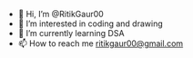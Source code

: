 - 👋 Hi, I’m @RitikGaur00
- 👀 I’m interested in coding and drawing
- 🌱 I’m currently learning DSA
- 📫 How to reach me ritikgaur00@gmail.com

<!---
RitikGaur00/RitikGaur00 is a ✨ special ✨ repository because its `README.md` (this file) appears on your GitHub profile.
You can click the Preview link to take a look at your changes.
--->
